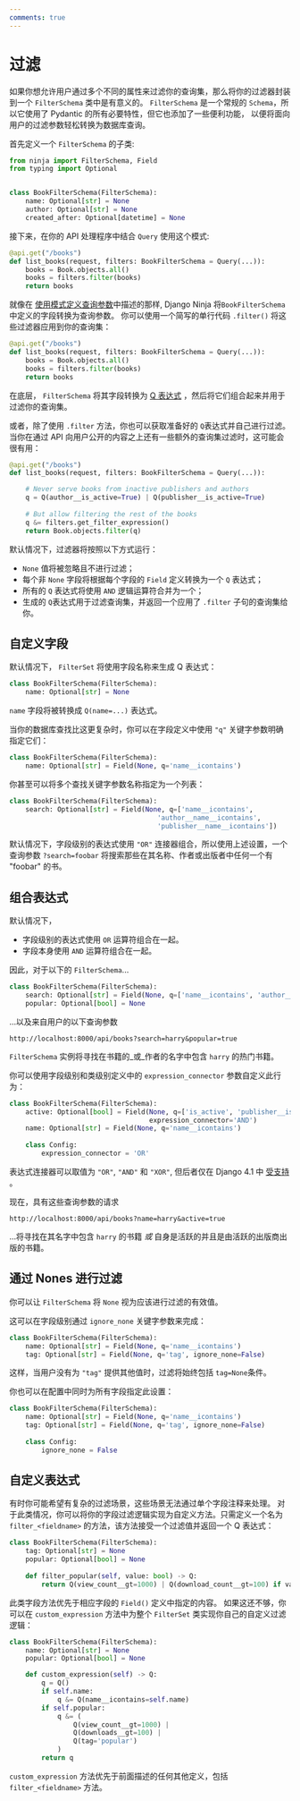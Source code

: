 ```yaml
---
comments: true
---
```

# 过滤

如果你想允许用户通过多个不同的属性来过滤你的查询集，那么将你的过滤器封装到一个 `FilterSchema` 类中是有意义的。
`FilterSchema` 是一个常规的 `Schema`，所以它使用了 Pydantic 的所有必要特性，但它也添加了一些便利功能，
以便将面向用户的过滤参数轻松转换为数据库查询。

首先定义一个 `FilterSchema` 的子类:

```python hl_lines="6 7 8"
from ninja import FilterSchema, Field
from typing import Optional


class BookFilterSchema(FilterSchema):
    name: Optional[str] = None
    author: Optional[str] = None
    created_after: Optional[datetime] = None
```


接下来，在你的 API 处理程序中结合 `Query` 使用这个模式:
```python hl_lines="2"
@api.get("/books")
def list_books(request, filters: BookFilterSchema = Query(...)):
    books = Book.objects.all()
    books = filters.filter(books)
    return books
```

就像在 [使用模式定义查询参数](./query-params.md#using-schema)中描述的那样, Django Ninja 将`BookFilterSchema` 中定义的字段转换为查询参数。
你可以使用一个简写的单行代码 `.filter()` 将这些过滤器应用到你的查询集：
```python hl_lines="4"
@api.get("/books")
def list_books(request, filters: BookFilterSchema = Query(...)):
    books = Book.objects.all()
    books = filters.filter(books)
    return books
```

在底层， `FilterSchema` 将其字段转换为 [Q 表达式](https://docs.djangoproject.com/en/3.1/topics/db/queries/#complex-lookups-with-q-objects) ，然后将它们组合起来并用于过滤你的查询集。


或者，除了使用 `.filter` 方法，你也可以获取准备好的 `Q`表达式并自己进行过滤。
当你在通过 API 向用户公开的内容之上还有一些额外的查询集过滤时，这可能会很有用：
```python hl_lines="5 8"
@api.get("/books")
def list_books(request, filters: BookFilterSchema = Query(...)):

    # Never serve books from inactive publishers and authors
    q = Q(author__is_active=True) | Q(publisher__is_active=True)
    
    # But allow filtering the rest of the books
    q &= filters.get_filter_expression()
    return Book.objects.filter(q)
```

默认情况下，过滤器将按照以下方式运行：

* `None` 值将被忽略且不进行过滤；
* 每个非 `None` 字段将根据每个字段的 `Field` 定义转换为一个 `Q` 表达式；
* 所有的 `Q` 表达式将使用 `AND` 逻辑运算符合并为一个；
* 生成的 `Q`表达式用于过滤查询集，并返回一个应用了 `.filter` 子句的查询集给你。

## 自定义字段
默认情况下， `FilterSet` 将使用字段名称来生成 Q 表达式：
```python
class BookFilterSchema(FilterSchema):
    name: Optional[str] = None
```
`name` 字段将被转换成 `Q(name=...)` 表达式。

当你的数据库查找比这更复杂时，你可以在字段定义中使用 `"q"` 关键字参数明确指定它们：
```python hl_lines="2"
class BookFilterSchema(FilterSchema):
    name: Optional[str] = Field(None, q='name__icontains') 
```
你甚至可以将多个查找关键字参数名称指定为一个列表：
```python hl_lines="2 3 4"
class BookFilterSchema(FilterSchema):
    search: Optional[str] = Field(None, q=['name__icontains',
                                     'author__name__icontains',
                                     'publisher__name__icontains']) 
```
默认情况下，字段级别的表达式使用 `"OR"` 连接器组合，所以使用上述设置，一个查询参数 `?search=foobar` 将搜索那些在其名称、作者或出版者中任何一个有 "foobar" 的书。


## 组合表达式
默认情况下，

* 字段级别的表达式使用 `OR` 运算符组合在一起。
* 字段本身使用 `AND` 运算符组合在一起。

因此，对于以下的 `FilterSchema`...
```python
class BookFilterSchema(FilterSchema):
    search: Optional[str] = Field(None, q=['name__icontains', 'author__name__icontains'])
    popular: Optional[bool] = None
```
...以及来自用户的以下查询参数
```
http://localhost:8000/api/books?search=harry&popular=true
```
`FilterSchema` 实例将寻找在书籍的_或_作者的名字中包含 `harry` 的热门书籍。


你可以使用字段级别和类级别定义中的 `expression_connector` 参数自定义此行为：
```python hl_lines="3 7"
class BookFilterSchema(FilterSchema):
    active: Optional[bool] = Field(None, q=['is_active', 'publisher__is_active'],
                                   expression_connector='AND')
    name: Optional[str] = Field(None, q='name__icontains')
    
    class Config:
        expression_connector = 'OR'
```

表达式连接器可以取值为 `"OR"`, `"AND"` 和 `"XOR"`, 但后者仅在 Django 4.1 中 [受支持](https://docs.djangoproject.com/en/4.1/ref/models/querysets/#xor) 。

现在，具有这些查询参数的请求
```
http://localhost:8000/api/books?name=harry&active=true
```
...将寻找在其名字中包含 `harry` 的书籍 _或_ 自身是活跃的并且是由活跃的出版商出版的书籍。


## 通过 Nones 进行过滤
你可以让 `FilterSchema` 将 `None` 视为应该进行过滤的有效值。

这可以在字段级别通过 `ignore_none` 关键字参数来完成：
```python hl_lines="3"
class BookFilterSchema(FilterSchema):
    name: Optional[str] = Field(None, q='name__icontains')
    tag: Optional[str] = Field(None, q='tag', ignore_none=False)
```

这样，当用户没有为 `"tag"` 提供其他值时，过滤将始终包括 `tag=None`条件。

你也可以在配置中同时为所有字段指定此设置：
```python hl_lines="6"
class BookFilterSchema(FilterSchema):
    name: Optional[str] = Field(None, q='name__icontains')
    tag: Optional[str] = Field(None, q='tag', ignore_none=False)
    
    class Config:
        ignore_none = False
```


## 自定义表达式
有时你可能希望有复杂的过滤场景，这些场景无法通过单个字段注释来处理。
对于此类情况，你可以将你的字段过滤逻辑实现为自定义方法。只需定义一个名为 `filter_<fieldname>` 的方法，该方法接受一个过滤值并返回一个 Q 表达式：

```python hl_lines="5"
class BookFilterSchema(FilterSchema):
    tag: Optional[str] = None
    popular: Optional[bool] = None
    
    def filter_popular(self, value: bool) -> Q:
        return Q(view_count__gt=1000) | Q(download_count__gt=100) if value else Q()
```
此类字段方法优先于相应字段的 `Field()` 定义中指定的内容。
如果这还不够，你可以在 `custom_expression` 方法中为整个 `FilterSet` 类实现你自己的自定义过滤逻辑：

```python hl_lines="5"
class BookFilterSchema(FilterSchema):
    name: Optional[str] = None
    popular: Optional[bool] = None

    def custom_expression(self) -> Q:
        q = Q()
        if self.name:
            q &= Q(name__icontains=self.name)
        if self.popular:
            q &= (
                Q(view_count__gt=1000) |
                Q(downloads__gt=100) |
                Q(tag='popular')
            )
        return q
```
`custom_expression` 方法优先于前面描述的任何其他定义，包括 `filter_<fieldname>` 方法。
